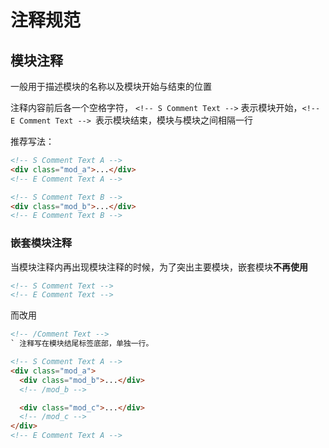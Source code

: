 # 注释规范

## 模块注释

一般用于描述模块的名称以及模块开始与结束的位置

注释内容前后各一个空格字符，
`<!-- S Comment Text -->` 表示模块开始，`<!-- E Comment Text --> `表示模块结束，模块与模块之间相隔一行

推荐写法：

```html
<!-- S Comment Text A -->
<div class="mod_a">...</div>
<!-- E Comment Text A -->

<!-- S Comment Text B -->
<div class="mod_b">...</div>
<!-- E Comment Text B -->
```

### 嵌套模块注释

当模块注释内再出现模块注释的时候，为了突出主要模块，嵌套模块**不再使用**

```html
<!-- S Comment Text -->
<!-- E Comment Text -->
```

而改用

```html
<!-- /Comment Text -->
` 注释写在模块结尾标签底部，单独一行。

<!-- S Comment Text A -->
<div class="mod_a">
  <div class="mod_b">...</div>
  <!-- /mod_b -->

  <div class="mod_c">...</div>
  <!-- /mod_c -->
</div>
<!-- E Comment Text A -->
```
